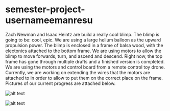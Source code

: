 # semester-project-usernameemanresu
Zach Newman and Isaac Heintz are build a really cool blimp. The blimp is going to be: cool, epic. 
We are using a large helium balloon as the upward propulsion power. The blimp is enclosed in a frame of balsa wood,
with the electonics attached to the bottom frame. We are using motors to allow the blimp to move forwards, turn, and ascend and descend.
Right now, the top frame has gone through multiple drafts and a finished version is completed. We are using the motors
and control board from a remote control toy drone. Currently, we are working on extending the wires that the motors
are attached to in order to allow to put them on the correct place on the frame. Pictures of our current progress are attached below.

![alt text](https://raw.githubusercontent.com/username/projectname/branch/path/to/JPEG_20181101_100351.jpg)

![alt text](http://url/to/JPEG_20181101_100351.jpg)
